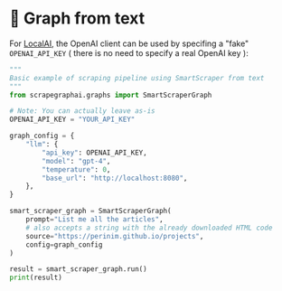 # 🥎 Graph from text

For [LocalAI](https://localai.io), the OpenAI client can be used by specifing a "fake" `OPENAI_API_KEY` ( there is no need to specify a real OpenAI key ):

```python
""" 
Basic example of scraping pipeline using SmartScraper from text
"""
from scrapegraphai.graphs import SmartScraperGraph

# Note: You can actually leave as-is
OPENAI_API_KEY = "YOUR_API_KEY"

graph_config = {
    "llm": {
        "api_key": OPENAI_API_KEY,
        "model": "gpt-4",
        "temperature": 0,
        "base_url": "http://localhost:8080",
    },
}

smart_scraper_graph = SmartScraperGraph(
    prompt="List me all the articles",
    # also accepts a string with the already downloaded HTML code
    source="https://perinim.github.io/projects",
    config=graph_config
)

result = smart_scraper_graph.run()
print(result)
```